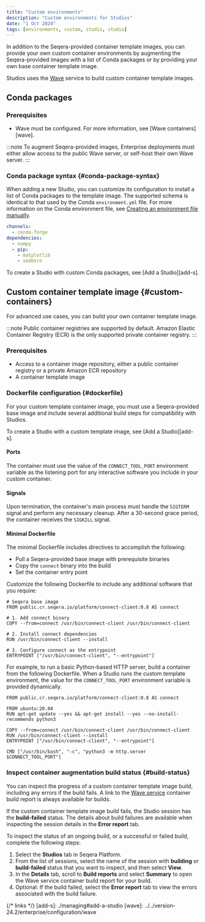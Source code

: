 ```yaml
---
title: "Custom environments"
description: "Custom environments for Studios"
date: "1 Oct 2024"
tags: [environments, custom, studio, studio]
---
```


In addition to the Seqera-provided container template images, you can provide your own custom container environments by augmenting the Seqera-provided images with a list of Conda packages or by providing your own base container template image.

Studios uses the [Wave][wave-home] service to build custom container template images.

## Conda packages

### Prerequisites

- Wave must be configured. For more information, see [Wave containers][wave].
 
 :::note
 To augment Seqera-provided images, Enterprise deployments must either allow access to the public Wave server, or self-host their own Wave server.
 :::

### Conda package syntax {#conda-package-syntax}

When adding a new Studio, you can customize its configuration to install a list of Conda packages to the template image. The supported schema is identical to that used by the Conda `environment.yml` file. For more information on the Conda environment file, see [Creating an environment file manually][env-manually].

```yaml title="Example environment.yml file"
channels:
  - conda-forge
dependencies:
  - numpy
  - pip:
    - matplotlib
    - seaborn
```

To create a Studio with custom Conda packages, see [Add a Studio][add-s].

## Custom container template image {#custom-containers}

For advanced use cases, you can build your own container template image.

:::note
Public container registries are supported by default. Amazon Elastic Container Registry (ECR) is the only supported private container registry.
:::

### Prerequisites

- Access to a container image repository, either a public container registry or a private Amazon ECR repository
- A container template image

### Dockerfile configuration {#dockerfile}

For your custom template container image, you must use a Seqera-provided base image and include several additional build steps for compatibility with Studios.

To create a Studio with a custom template image, see [Add a Studio][add-s].

#### Ports

The container must use the value of the `CONNECT_TOOL_PORT` environment variable as the listening port for any interactive software you include in your custom container.

#### Signals

Upon termination, the container's main process must handle the `SIGTERM` signal and perform any necessary cleanup. After a 30-second grace period, the container receives the `SIGKILL` signal.

#### Minimal Dockerfile

The minimal Dockerfile includes directives to accomplish the following:

- Pull a Seqera-provided base image with prerequisite binaries
- Copy the `connect` binary into the build
- Set the container entry point

Customize the following Dockerfile to include any additional software that you require:

```docker title="Minimal Dockerfile"
# Seqera base image
FROM public.cr.seqera.io/platform/connect-client:0.8 AS connect

# 1. Add connect binary
COPY --from=connect /usr/bin/connect-client /usr/bin/connect-client

# 2. Install connect dependencies
RUN /usr/bin/connect-client --install

# 3. Configure connect as the entrypoint
ENTRYPOINT ["/usr/bin/connect-client", "--entrypoint"]
```

For example, to run a basic Python-based HTTP server, build a container from the following Dockerfile. When a Studio runs the custom template environment, the value for the `CONNECT_TOOL_PORT` environment variable is provided dynamically.

```docker title="Example Dockerfile with Python HTTP server"
FROM public.cr.seqera.io/platform/connect-client:0.8 AS connect

FROM ubuntu:20.04
RUN apt-get update --yes && apt-get install --yes --no-install-recommends python3

COPY --from=connect /usr/bin/connect-client /usr/bin/connect-client
RUN /usr/bin/connect-client --install
ENTRYPOINT ["/usr/bin/connect-client", "--entrypoint"]

CMD ["/usr/bin/bash", "-c", "python3 -m http.server $CONNECT_TOOL_PORT"]
```

### Inspect container augmentation build status {#build-status}

You can inspect the progress of a custom container template image build, including any errors if the build fails. A link to the [Wave service][wave-home] container build report is always available for builds.

If the custom container template image build fails, the Studio session has the **build-failed** status. The details about build failures are available when inspecting the session details in the **Error report** tab.

To inspect the status of an ongoing build, or a successful or failed build, complete the following steps:

1. Select the **Studios** tab in Seqera Platform.
1. From the list of sessions, select the name of the session with **building** or **build-failed** status that you want to inspect, and then select **View**.
1. In the **Details** tab, scroll to **Build reports** and select **Summary** to open the Wave service container build report for your build.
1. Optional: If the build failed, select the **Error report** tab to view the errors associated with the build failure.


{/* links */}
[add-s]: ./managing#add-a-studio
[wave]: ../../version-24.2/enterprise/configuration/wave

[wave-home]: https://seqera.io/wave/
[env-manually]: https://docs.conda.io/projects/conda/en/latest/user-guide/tasks/manage-environments.html#creating-an-environment-file-manually
